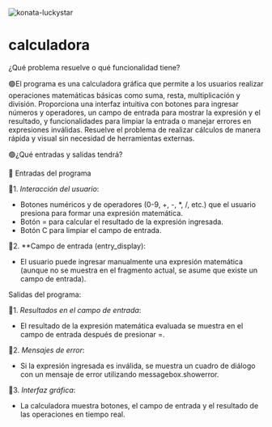 ![konata-luckystar](https://github.com/user-attachments/assets/c5972285-8485-4f2b-bfe4-185924fd5d9e)
# calculadora
¿Qué problema resuelve o qué funcionalidad tiene?
      
🟢El programa es una calculadora gráfica que permite a los usuarios realizar operaciones matemáticas básicas como suma, resta, multiplicación y división. Proporciona una interfaz intuitiva con botones para ingresar números y operadores, un campo de entrada para mostrar la expresión y el resultado, y funcionalidades para limpiar la entrada o manejar errores en expresiones inválidas. Resuelve el problema de realizar cálculos de manera rápida y visual sin necesidad de herramientas externas.

🟢¿Qué entradas y salidas tendrá?

  📙 Entradas del programa

📙1. *Interacción del usuario*:
   - Botones numéricos y de operadores (0-9, +, -, *, /, etc.) que el usuario presiona para formar una expresión matemática.
   - Botón = para calcular el resultado de la expresión ingresada.
   - Botón C para limpiar el campo de entrada.

📙2. **Campo de entrada (entry_display):
   - El usuario puede ingresar manualmente una expresión matemática (aunque no se muestra en el fragmento actual, se asume que existe un campo de entrada).

   Salidas del programa:

📘1. *Resultados en el campo de entrada*:
   - El resultado de la expresión matemática evaluada se muestra en el campo de entrada después de presionar =.

📘2. *Mensajes de error*:
   - Si la expresión ingresada es inválida, se muestra un cuadro de diálogo con un mensaje de error utilizando messagebox.showerror.

📘3. *Interfaz gráfica*:
   - La calculadora muestra botones, el campo de entrada y el resultado de las operaciones en tiempo real.
 
